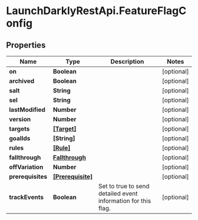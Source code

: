 # LaunchDarklyRestApi.FeatureFlagConfig

## Properties
Name | Type | Description | Notes
------------ | ------------- | ------------- | -------------
**on** | **Boolean** |  | [optional] 
**archived** | **Boolean** |  | [optional] 
**salt** | **String** |  | [optional] 
**sel** | **String** |  | [optional] 
**lastModified** | **Number** |  | [optional] 
**version** | **Number** |  | [optional] 
**targets** | [**[Target]**](Target.md) |  | [optional] 
**goalIds** | **[String]** |  | [optional] 
**rules** | [**[Rule]**](Rule.md) |  | [optional] 
**fallthrough** | [**Fallthrough**](Fallthrough.md) |  | [optional] 
**offVariation** | **Number** |  | [optional] 
**prerequisites** | [**[Prerequisite]**](Prerequisite.md) |  | [optional] 
**trackEvents** | **Boolean** | Set to true to send detailed event information for this flag. | [optional] 


